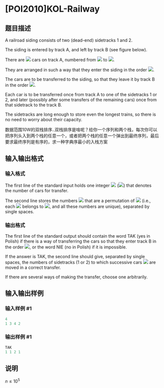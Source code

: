 # [POI2010]KOL-Railway

## 题目描述

A railroad siding consists of two (dead-end) sidetracks 1 and 2.

The siding is entered by track A, and left by track B (see figure below).

There are ![](http://main.edu.pl/images/OI17/kol-en-tex.1.png) cars on track A, numbered from ![](http://main.edu.pl/images/OI17/kol-en-tex.2.png) to ![](http://main.edu.pl/images/OI17/kol-en-tex.3.png).

They are arranged in such a way that they enter the siding in the order ![](http://main.edu.pl/images/OI17/kol-en-tex.4.png).

The cars are to be transferred to the siding, so that they leave it by track B in the order ![](http://main.edu.pl/images/OI17/kol-en-tex.5.png).

Each car is to be transferred once from track A to one of the sidetracks 1 or 2, and later (possibly after some transfers of the remaining cars) once from that sidetrack to the track B.

The sidetracks are long enough to store even the longest trains, so there is no need to worry about their capacity.

数据范围10W的双栈排序..双栈排序是啥呢？给你一个序列和两个栈，每次你可以把序列头入到两个栈的任意一个，或者把两个栈的任意一个弹出到最终序列，最后要求最终序列是有序的，求一种字典序最小的入栈方案

## 输入输出格式

### 输入格式

The first line of the standard input holds one integer ![](http://main.edu.pl/images/OI17/kol-en-tex.6.png) (![](http://main.edu.pl/images/OI17/kol-en-tex.7.png)) that denotes the number of cars for transfer.

The second line stores the numbers ![](http://main.edu.pl/images/OI17/kol-en-tex.8.png) that are a permutation of ![](http://main.edu.pl/images/OI17/kol-en-tex.9.png) (i.e., each ![](http://main.edu.pl/images/OI17/kol-en-tex.10.png) belongs to ![](http://main.edu.pl/images/OI17/kol-en-tex.11.png), and all these numbers are unique), separated by single spaces.

### 输出格式

The first line of the standard output should contain the word TAK (yes in Polish) if there is a way of transferring the cars so that they enter track B in the order ![](http://main.edu.pl/images/OI17/kol-en-tex.12.png), or the word NIE (no in Polish) if it is impossible.

If the answer is TAK, the second line should give, separated by single spaces, the numbers of sidetracks (1 or 2) to which successive cars ![](http://main.edu.pl/images/OI17/kol-en-tex.13.png) are moved in a correct transfer.

If there are several ways of making the transfer, choose one arbitrarily.

## 输入输出样例

### 输入样例 #1

```cpp
4
1 3 4 2
```


### 输出样例 #1

```cpp
TAK
1 1 2 1
```


## 说明

$n \le 10^5$

